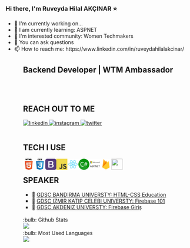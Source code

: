 ### Hi there, I'm Ruveyda Hilal AKÇINAR :star:
<ul>
<li>🔭 I'm currently working on...</li>
<li>🌱 I am currently learning: ASPNET</li>
<li>👯 I'm interested community: Women Techmakers</li>
<li>💬 You can ask questions</li>
<li>📫 How to reach me: https://www.linkedin.com/in/ruveydahilalakcinar/</li>
<ul>
 
<h2> Backend Developer | WTM Ambassador </h2>

<br/>
<br/>

<h2>REACH OUT TO ME</h2>
<a href="https://www.linkedin.com/in/ruveydahilalakcinar/" rel="nofollow">
<img src="https://camo.githubusercontent.com/5e3d78e5310a41c0667e07077cf93596229de398b154b83885dc068874ed5365/68747470733a2f2f696d672e736869656c64732e696f2f62616467652f6c696e6b6564696e2d2532333145373742352e7376673f267374796c653d666f722d7468652d6261646765266c6f676f3d6c696e6b6564696e266c6f676f436f6c6f723d7768697465" alt="linkedin" data-canonical-src="https://img.shields.io/badge/linkedin-%231E77B5.svg?&amp;style=for-the-badge&amp;logo=linkedin&amp;logoColor=white" style="max-width: 100%;">
</a>
<a href="https://www.instagram.com/ruveydaakcinar/" rel="nofollow">
<img src="https://camo.githubusercontent.com/e60430fd16bc6a47fb6c6032da4d04e30952e849e98e7ed5c3e5cfc6b48a40bb/68747470733a2f2f696d672e736869656c64732e696f2f62616467652f696e7374616772616d2d2532333030303030302e7376673f267374796c653d666f722d7468652d6261646765266c6f676f3d696e7374616772616d266c6f676f436f6c6f723d726564" alt="instagram" data-canonical-src="https://img.shields.io/badge/instagram-%23000000.svg?&amp;style=for-the-badge&amp;logo=instagram&amp;logoColor=red" style="max-width: 100%;">
</a>
 <a href="https://twitter.com/RuveydaAkcinar" rel="nofollow">
<img src="https://camo.githubusercontent.com/13039975938e719b60e38191d050a182c1615f0e64a87494792c510ee111917a/68747470733a2f2f696d672e736869656c64732e696f2f62616467652f747769747465722d2532333030616365652e7376673f267374796c653d666f722d7468652d6261646765266c6f676f3d74776974746572266c6f676f436f6c6f723d7768697465" alt="twitter" data-canonical-src="https://img.shields.io/badge/twitter-%2300acee.svg?&amp;style=for-the-badge&amp;logo=twitter&amp;logoColor=white" style="max-width: 100%;">
</a>

 
<br/>
<br/>

<h2>TECH I USE</h2>

<img align="left" src="https://raw.githubusercontent.com/github/explore/80688e429a7d4ef2fca1e82350fe8e3517d3494d/topics/html/html.png" width="30" height="30">
<img align="left" src="https://raw.githubusercontent.com/github/explore/80688e429a7d4ef2fca1e82350fe8e3517d3494d/topics/css/css.png" width="30" height="30">
<img align="left" src="https://raw.githubusercontent.com/github/explore/80688e429a7d4ef2fca1e82350fe8e3517d3494d/topics/bootstrap/bootstrap.png" width="30" height="30">
<img align="left" src="https://raw.githubusercontent.com/github/explore/80688e429a7d4ef2fca1e82350fe8e3517d3494d/topics/javascript/javascript.png" width="30" height="30">
<img align="left" src="https://raw.githubusercontent.com/github/explore/80688e429a7d4ef2fca1e82350fe8e3517d3494d/topics/react/react.png" width="30" height="30">
<img align="left" src="https://raw.githubusercontent.com/github/explore/80688e429a7d4ef2fca1e82350fe8e3517d3494d/topics/csharp/csharp.png" width="30" height="30">
<img align="left" src="https://raw.githubusercontent.com/github/explore/80688e429a7d4ef2fca1e82350fe8e3517d3494d/topics/aspnet/aspnet.png" width="30" height="30">
<img align="left" src="https://raw.githubusercontent.com/github/explore/80688e429a7d4ef2fca1e82350fe8e3517d3494d/topics/firebase/firebase.png" width="30" height="30">
<img align="left" src="https://raw.githubusercontent.com/github/explore/80688e429a7d4ef2fca1e82350fe8e3517d3494d/topics/photoshop/photoshop.png" width="30" height="30">

<br/>
<h2>SPEAKER</h2>
 <ul>
  <li>
<span class="nav-item">
📣 <a href="https://www.youtube.com/watch?v=MegzXWHmSJY&t=4704s" target="_blank">GDSC BANDIRMA UNIVERSTY: HTML-CSS Education</a>
</span>
   </li>
   <li>
<span class="nav-item">
📣 <a href="https://www.youtube.com/watch?v=OB3SvfLuxWQ&t=879s" target="_blank">GDSC IZMIR KATIP CELEBI UNIVERSTY: Firebase 101</a>
</span>
    </li>
    <li>
 <span class="nav-item">
📣 <a href="https://www.youtube.com/watch?v=L1RxbIL8Yn0" target="_blank">GDSC AKDENIZ UNIVERSTY: Firebase Giriş</a>
</span>
</li>
     </ul>
<br/>

<summary>:bulb: Github Stats</summary>
<img src="https://github-readme-stats.vercel.app/api?username=ruveydahllakcinar&show_icons=true&theme=radical">



<summary>:bulb: Most Used Languages</summary>
<img src="https://github-readme-stats.vercel.app/api/top-langs/?username=ruveydahllakcinar&layout=compact">



